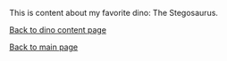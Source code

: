 This is content about my favorite dino: The Stegosaurus.

[Back to dino content page](https://christina-niegel.github.io/demo-docs/content-dinos/dinos.md)

[Back to main page](https://christina-niegel.github.io/demo-docs/index.md)
